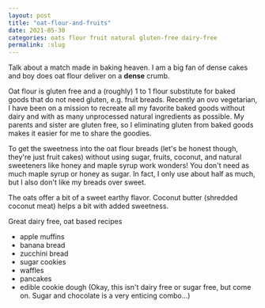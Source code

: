 ```yaml
---
layout: post
title: "oat-flour-and-fruits"
date: 2021-05-30
categories: oats flour fruit natural gluten-free dairy-free
permalink: :slug
---
```


Talk about a match made in baking heaven. 
I am a big fan of dense cakes and boy does oat flour deliver on a **dense** crumb.

Oat flour is gluten free and a (roughly) 1 to 1 flour substitute for baked goods that do not need gluten, e.g. fruit breads. 
Recently an ovo vegetarian, I have been on a mission to recreate all my favorite baked goods without dairy and with as many unprocessed natural ingredients as possible. My parents and sister are gluten free, so I eliminating gluten from baked goods makes it easier for me to share the goodies.

To get the sweetness into the oat flour breads (let's be honest though, they're just fruit cakes) without using sugar, fruits, coconut, and natural sweeteners like honey and maple syrup work wonders! You don't need as much maple syrup or honey as sugar. In fact, I only use about half as much, but I also don't like my breads over sweet. 

The oats offer a bit of a sweet earthy flavor. Coconut butter (shredded coconut meat) helps a bit with added sweetness.

Great dairy free, oat based recipes
 - apple muffins
 - banana bread 
 - zucchini bread 
 - sugar cookies 
 - waffles 
 - pancakes 
 - edible cookie dough (Okay, this isn't dairy free or sugar free, but come on. Sugar and chocolate is a very enticing combo...)
